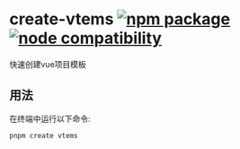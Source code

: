 # create-vtems <a href="https://npmjs.com/package/create-vue"><img src="https://badgen.net/npm/v/create-vue" alt="npm package"></a> <a href="https://nodejs.org/en/about/previous-releases"><img src="https://img.shields.io/node/v/create-vue" alt="node compatibility"></a>

快速创建vue项目模板

## 用法

在终端中运行以下命令:

```sh
pnpm create vtems
```